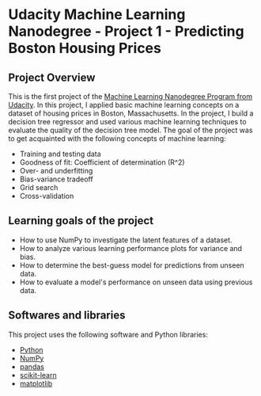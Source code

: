 # Udacity Machine Learning Nanodegree - Project 1 - Predicting Boston Housing Prices

## Project Overview
This is the first project of the [Machine Learning Nanodegree Program from Udacity](https://eu.udacity.com/course/machine-learning-engineer-nanodegree--nd009). In this project, I applied basic machine learning concepts on a dataset of housing prices in Boston, Massachusetts. In the project, I build a decision tree regressor and used various machine learning techniques to evaluate the quality of the decision tree model. The goal of the project was to get acquainted with the following concepts of machine learning:

* Training and testing data
* Goodness of fit: Coefficient of determination (R^2)
* Over- and underfitting
* Bias-variance tradeoff
* Grid search
* Cross-validation

## Learning goals of the project

- How to use NumPy to investigate the latent features of a dataset.
- How to analyze various learning performance plots for variance and bias.
- How to determine the best-guess model for predictions from unseen data.
- How to evaluate a model's performance on unseen data using previous data.

## Softwares and libraries
This project uses the following software and Python libraries:

- [Python](https://www.python.org/download/releases/3.0/)
- [NumPy](http://www.numpy.org/)
- [pandas](http://pandas.pydata.org/)
- [scikit-learn](http://scikit-learn.org/stable/)
- [matplotlib](http://matplotlib.org/)


